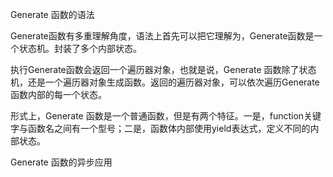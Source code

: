 Generate 函数的语法

Generate函数有多重理解角度，语法上首先可以把它理解为，Generate函数是一个状态机。封装了多个内部状态。

执行Generate函数会返回一个遍历器对象，也就是说，Generate 函数除了状态机，还是一个遍历器对象生成函数。返回的遍历器对象，可以依次遍历Generate函数内部的每一个状态。

形式上，Generate 函数是一个普通函数，但是有两个特征。一是，function关键字与函数名之间有一个型号；二是，函数体内部使用yield表达式，定义不同的内部状态。






Generate 函数的异步应用
